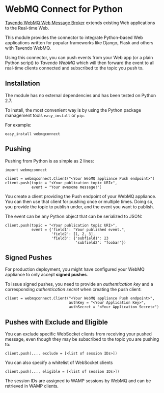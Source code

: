 WebMQ Connect for Python
========================

[Tavendo WebMQ Web Message Broker](http://www.tavendo.de/webmq) extends existing Web applications to the Real-time Web.

This module provides the connector to integrate Python-based Web applications
written for popular frameworks like Django, Flask and others with Tavendo WebMQ.

Using this connector, you can push events from your Web app (or a plain Python script) to *Tavendo WebMQ* which will then forward the event to all real-time clients connected and subscribed to the topic you push to.


Installation
------------

The module has no external dependencies and has been tested on Python 2.7.

To install, the most convenient way is by using the Python package management
tools `easy_install` or `pip`.

For example:

    easy_install webmqconnect



Pushing
-------

Pushing from Python is as simple as 2 lines:


    import webmqconnect

    client = webmqconnect.Client("<Your WebMQ appliance Push endpoint>")
    client.push(topic = "<Your publication topic URI>",
                event = "Your awesome message!")


You create a client providing the Push endpoint of your WebMQ appliance. You can then use that client for pushing once or multiple times. Doing so, you provide the topic to publish under, and the event you want to publish.

The event can be any Python object that can be serialized to JSON:

    client.push(topic = "<Your publication topic URI>",
                event = {'field1': "Your published event.",
                         'field2': [1, 2, 3],
                         'field3': {'subfield1': 23
                                    'subfield2': "foobar"})


Signed Pushes
-------------

For production deployment, you might have configured your WebMQ appliance to only accept **signed pushes**.

To issue signed pushes, you need to provide an *authentication key* and a corresponding *authentication secret* when creating the push client:

    client = webmqconnect.Client("<Your WebMQ appliance Push endpoint>",
                                 authKey = "<Your Application Key>",
                                 authSecret = "<Your Application Secret>")


Pushes with Exclude and Eligible
--------------------------------

You can exclude specific WebSocket clients from receiving your pushed
message, even though they may be subscribed to the topic you are
pushing to:

    client.push(..., exclude = [<list of session IDs>])

You can also specify a whitelist of WebSocket clients

    client.push(..., eligible = [<list of session IDs>])

The session IDs are assigned to WAMP sessions by WebMQ and can be retrieved in WAMP clients.
